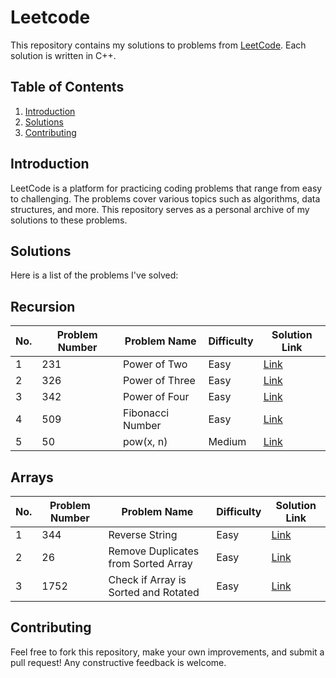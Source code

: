 # Leetcode
This repository contains my solutions to problems from [LeetCode](https://leetcode.com/). Each solution is written in C++.

## Table of Contents

1. [Introduction](#introduction)
2. [Solutions](#solutions)
3. [Contributing](#contributing)

## Introduction

LeetCode is a platform for practicing coding problems that range from easy to challenging. The problems cover various topics such as algorithms, data structures, and more.
This repository serves as a personal archive of my solutions to these problems.

## Solutions

Here is a list of the problems I've solved:

## Recursion

| No.        | Problem Number | Problem Name                                | Difficulty | Solution Link                       |
|------------|----------------|---------------------------------------------|------------|-------------------------------------|
| 1          | 231            | Power of Two                                | Easy       | [Link](https://github.com/Maryam-Amir00/Leetcode/blob/main/Recursion/Power_of_Two.txt)|
| 2          | 326            | Power of Three                              | Easy       | [Link]()|
| 3          | 342            | Power of Four                               | Easy       | [Link]()|
| 4          | 509            | Fibonacci Number                            | Easy       | [Link]()|
| 5          | 50             | pow(x, n)                                   | Medium     | [Link]()|


## Arrays

| No.        | Problem Number | Problem Name                                | Difficulty | Solution Link                       |
|------------|----------------|---------------------------------------------|------------|-------------------------------------|
| 1          | 344            | Reverse String                              | Easy       | [Link]()|
| 2          | 26             | Remove Duplicates from Sorted Array         | Easy       | [Link]()|
| 3          | 1752           | Check if Array is Sorted and Rotated        | Easy       | [Link]()|


## Contributing

Feel free to fork this repository, make your own improvements, and submit a pull request! Any constructive feedback is welcome.
